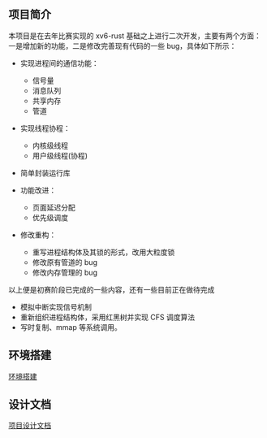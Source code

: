 ## 项目简介

本项目是在去年比赛实现的 xv6-rust 基础之上进行二次开发，主要有两个方面：一是增加新的功能，二是修改完善现有代码的一些 bug，具体如下所示：

- 实现进程间的通信功能：
  - 信号量
  - 消息队列
  - 共享内存
  - 管道

- 实现线程协程：
  - 内核级线程
  - 用户级线程(协程)

- 简单封装运行库
- 功能改进：
  - 页面延迟分配
  - 优先级调度

- 修改重构：
  - 重写进程结构体及其锁的形式，改用大粒度锁
  - 修改原有管道的 bug
  - 修改内存管理的 bug

以上便是初赛阶段已完成的一些内容，还有一些目前正在做待完成

- 模拟中断实现信号机制
- 重新组织进程结构体，采用红黑树并实现 CFS 调度算法
- 写时复制、mmap 等系统调用。

## 环境搭建

[环境搭建](docs/环境搭建.pdf)

## 设计文档

[项目设计文档](docs/设计文档.pdf)
